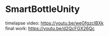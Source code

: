 # SmartBottleUnity

timelapse video: https://youtu.be/weGfgzcIBXk  
final work: https://youtu.be/d2QcFGX26Qc  
